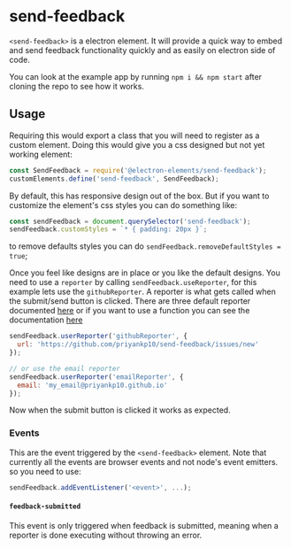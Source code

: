 # send-feedback
`<send-feedback>` is a electron element. It will provide a quick way to
embed and send feedback functionality quickly and as easily on electron side of
code.

You can look at the example app by running `npm i && npm start`
after cloning the repo to see how it works.

## Usage

Requiring this would export a class that you will need to register as a custom element.
Doing this would give you a css designed but not yet working element:
```javascript
const SendFeedback = require('@electron-elements/send-feedback');
customElements.define('send-feedback', SendFeedback);
```

By default, this has responsive design out of the box. But if you want to customize the
element's css styles you can do something like:
```javascript
const sendFeedback = document.querySelector('send-feedback');
sendFeedback.customStyles = `* { padding: 20px }`;
```

to remove defaults styles you can do `sendFeedback.removeDefaultStyles = true`;

Once you feel like designs are in place or you like the default designs.
You need to use a `reporter` by calling `sendFeedback.useReporter`, for this example lets use
the `githubReporter`. A reporter is what gets called when the submit/send button is clicked.
There are three default reporter documented [here](reporters.md) or if you want to use a function
you can see the documentation [here](reporters.md#custom-reporter)

```javascript
sendFeedback.userReporter('githubReporter', {
  url: 'https://github.com/priyankp10/send-feedback/issues/new'
});

// or use the email reporter
sendFeedback.userReporter('emailReporter', {
  email: 'my_email@priyankp10.github.io'
});
```

Now when the submit button is clicked it works as expected.

### Events

This are the event triggered by the `<send-feedback>` element. Note that currently all
the events are browser events and not node's event emitters. so you need to use:

```javascript
sendFeedback.addEventListener('<event>', ...);
```

#### `feedback-submitted`

This event is only triggered when feedback is submitted, meaning when a reporter
is done executing without throwing an error.


